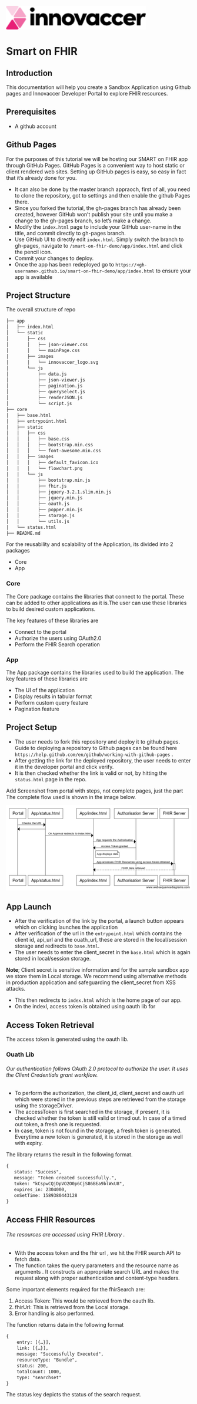 ![Innovaccer Logo](./img/innovaccer_logo.svg)

# Smart on FHIR

## Introduction

This documentation will help you create a Sandbox Application using Github pages and Innovaccer Developer Portal to explore FHIR resources.

## Prerequisites

- A github account

## Github Pages

For the purposes of this tutorial we will be hosting our SMART on FHIR app through GitHub Pages. GitHub Pages is a convenient way to host static or client rendered web sites.
Setting up GitHub pages is easy, so easy in fact that it’s already done for you.

- It can also be done by the master branch appraoch, first of all, you need to clone the repository, got to settings and then enable the github Pages there.
- Since you forked the tutorial, the gh-pages branch has already been created, however GitHub won’t publish your site until you make a change to the gh-pages branch, so let’s make a change.
- Modify the `index.html` page to include your GitHub user-name in the title, and commit directly to gh-pages branch.
- Use GitHub UI to directly edit `index.html`. Simply switch the branch to gh-pages, navigate to `/smart-on-fhir-demo/app/index.html` and click the pencil icon.
- Commit your changes to deploy.
- Once the app has been redeployed go to `https://<gh-username>.github.io/smart-on-fhir-demo/app/index.html` to ensure your app is available

## Project Structure

The overall structure of repo

```
├── app
│   ├── index.html
│   └── static
│       ├── css
│       │   ├── json-viewer.css
│       │   └── mainPage.css
│       ├── images
│       │   └── innovaccer_logo.svg
│       └── js
│           ├── data.js
│           ├── json-viewer.js
│           ├── pagination.js
│           ├── querySelect.js
│           ├── renderJSON.js
│           └── script.js
├── core
│   ├── base.html
│   ├── entrypoint.html
│   ├── static
│   │   ├── css
│   │   │   ├── base.css
│   │   │   ├── bootstrap.min.css
│   │   │   └── font-awesome.min.css
│   │   ├── images
│   │   │   ├── default_favicon.ico
│   │   │   └── flowchart.png
│   │   └── js
│   │       ├── bootstrap.min.js
│   │       ├── fhir.js
│   │       ├── jquery-3.2.1.slim.min.js
│   │       ├── jquery.min.js
│   │       ├── oauth.js
│   │       ├── popper.min.js
│   │       ├── storage.js
│   │       └── utils.js
│   └── status.html
├── README.md

```

For the reusability and scalability of the Application, its divided into 2 packages

- Core
- App

### Core

The Core package contains the libraries that connect to the portal. These can be added to other applications as it is.The user can use these libraries to build desired custom applications.

The key features of these libraries are

- Connect to the portal
- Authorize the users using OAuth2.0
- Perform the FHIR Search operation

### App

The App package contains the libraries used to build the application.
The key features of these libraries are

- The UI of the application
- Display results in tabular format
- Perform custom query feature
- Pagination feature

## Project Setup

- The user needs to fork this repository and deploy it to github pages. Guide to deploying a repository to Github pages can be found here `https://help.github.com/en/github/working-with-github-pages` .
- After getting the link for the deployed repository, the user needs to enter it in the developer portal and click verify.
- It is then checked whether the link is valid or not, by hitting the `status.html` page in the repo.

Add Screenshot from portal with steps, not complete pages, just the part
The complete flow used is shown in the image below.

![Flow Chart](./img/flowchart.png)

## App Launch

- After the verification of the link by the portal, a launch button appears which on clicking launches the application
- After verification of the url in the `entrypoint.html` which contains the client id, api_url and the ouath_url, these are stored in the local/session storage and redirects to `base.html`.
- The user needs to enter the client_secret in the `base.html` which is again stored in local/session storage.

**Note**; Client secret is sensitive information and for the sample sandbox app we store them in Local storage. We recommend using alternative methods in production application and safeguarding the client_secret from XSS attacks.

- This then redirects to `index.html` which is the home page of our app.
- On the indexl, access token is obtained using oauth lib for

## Access Token Retrieval

The access token is generated using the oauth lib.

### Ouath Lib

###### Our authentication follows OAuth 2.0 protocol to authorize the user. It uses the Client Credentials grant workflow.

- To perform the authorization, the client_id, client_secret and oauth url which were stored in the previous steps are retrieved from the storage using the storageDriver.
- The accessToken is first searched in the storage, if present, it is checked whether the token is still valid or timed out. In case of a timed out token, a fresh one is requested.
- In case, token is not found in the storage, a fresh token is generated. Everytime a new token is generated, it is stored in the storage as well with expiry.

The library returns the result in the following format.

```
{
   status: "Success",
   message: "Token created successfully.",
   token: "kCspwCQjDpVO2O0p6CjS86BEa9blWxU8",
   expires_in: 2304000,
   onSetTime: 1589380443128
}
```

## Access FHIR Resources

###### The resources are accessed using FHIR Library .

- With the access token and the fhir url , we hit the FHIR search API to fetch data.
- The function takes the query parameters and the resource name as arguments . It constructs an appropriate search URL and makes the request along with proper authentication and content-type headers.

Some important elements required for the fhirSearch are:

1. Access Token: This would be retrieved from the oauth lib.
2. fhirUrl: This is retrieved from the Local storage.
3. Error handling is also performed.

The function returns data in the following format

```
{
    entry: [{…}],
    link: [{…}],
    message: "Successfully Executed",
    resourceType: "Bundle",
    status: 200,
    totalCount: 1000,
    type: "searchset"
}
```

The status key depicts the status of the search request.
